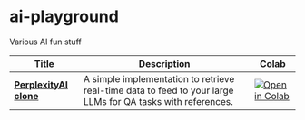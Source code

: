 # ai-playground

Various AI fun stuff

|Title | Description |Colab |
|-|-|-|
|<b>[PerplexityAI clone](perplexity-clone/)</b>| A simple implementation to retrieve real-time data to feed to your large LLMs for QA tasks with references.| [![Open in Colab](https://colab.research.google.com/assets/colab-badge.svg)](https://colab.research.google.com/github/mklarqvist/ai-playground/blob/main/perplexity-clone/perplexity_clone.ipynb)
